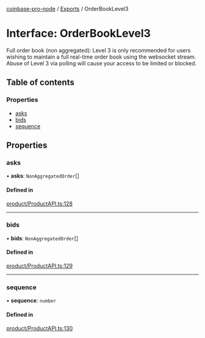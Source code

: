 [coinbase-pro-node](../README.md) / [Exports](../modules.md) / OrderBookLevel3

# Interface: OrderBookLevel3

Full order book (non aggregated): Level 3 is only recommended for users wishing to maintain a full real-time order book using the websocket stream. Abuse of Level 3 via polling will cause your access to be limited or blocked.

## Table of contents

### Properties

- [asks](OrderBookLevel3.md#asks)
- [bids](OrderBookLevel3.md#bids)
- [sequence](OrderBookLevel3.md#sequence)

## Properties

### asks

• **asks**: `NonAggregatedOrder`[]

#### Defined in

[product/ProductAPI.ts:128](https://github.com/bennycode/coinbase-pro-node/blob/7770f03/src/product/ProductAPI.ts#L128)

---

### bids

• **bids**: `NonAggregatedOrder`[]

#### Defined in

[product/ProductAPI.ts:129](https://github.com/bennycode/coinbase-pro-node/blob/7770f03/src/product/ProductAPI.ts#L129)

---

### sequence

• **sequence**: `number`

#### Defined in

[product/ProductAPI.ts:130](https://github.com/bennycode/coinbase-pro-node/blob/7770f03/src/product/ProductAPI.ts#L130)
